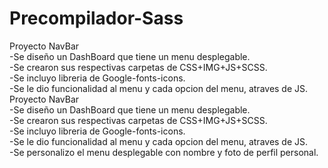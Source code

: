 # Precompilador-Sass
Proyecto NavBar<br>
  -Se diseño un DashBoard que tiene un menu desplegable.<br>
  -Se crearon sus respectivas carpetas de CSS+IMG+JS+SCSS. <br>
  -Se incluyo libreria de Google-fonts-icons.<br>
  -Se le dio funcionalidad al menu y cada opcion del menu, atraves de JS.<br>
Proyecto NavBar<br>
  -Se diseño un DashBoard que tiene un menu desplegable.<br>
  -Se crearon sus respectivas carpetas de CSS+IMG+JS+SCSS. <br>
  -Se incluyo libreria de Google-fonts-icons.<br>
  -Se le dio funcionalidad al menu y cada opcion del menu, atraves de JS.<br>
  -Se personalizo el menu desplegable con nombre y foto de perfil personal.<br>
  
